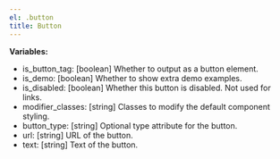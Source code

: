 ```yaml
---
el: .button
title: Button
---
```


__Variables:__
* is_button_tag: [boolean] Whether to output as a button element.
* is_demo: [boolean] Whether to show extra demo examples.
* is_disabled: [boolean] Whether this button is disabled. Not used for links.
* modifier_classes: [string] Classes to modify the default component styling.
* button_type: [string] Optional type attribute for the button.
* url: [string] URL of the button.
* text: [string] Text of the button.
